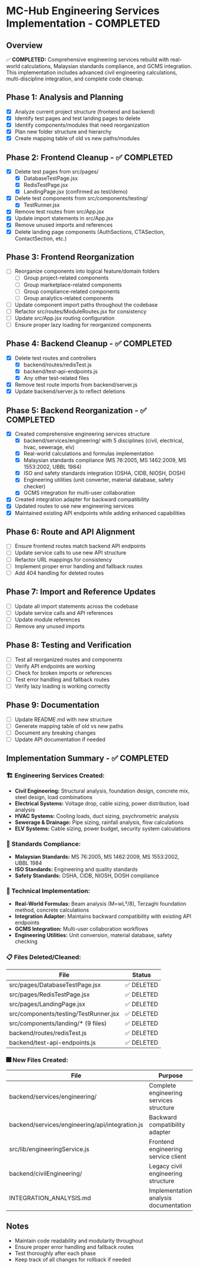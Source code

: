 # MC-Hub Engineering Services Implementation - COMPLETED

## Overview
✅ **COMPLETED:** Comprehensive engineering services rebuild with real-world calculations, Malaysian standards compliance, and GCMS integration. This implementation includes advanced civil engineering calculations, multi-discipline integration, and complete code cleanup.

## Phase 1: Analysis and Planning
- [x] Analyze current project structure (frontend and backend)
- [x] Identify test pages and test landing pages to delete
- [x] Identify components/modules that need reorganization
- [x] Plan new folder structure and hierarchy
- [x] Create mapping table of old vs new paths/modules

## Phase 2: Frontend Cleanup - ✅ COMPLETED
- [x] Delete test pages from src/pages/
  - [x] DatabaseTestPage.jsx
  - [x] RedisTestPage.jsx
  - [x] LandingPage.jsx (confirmed as test/demo)
- [x] Delete test components from src/components/testing/
  - [x] TestRunner.jsx
- [x] Remove test routes from src/App.jsx
- [x] Update import statements in src/App.jsx
- [x] Remove unused imports and references
- [x] Delete landing page components (AuthSections, CTASection, ContactSection, etc.)

## Phase 3: Frontend Reorganization
- [ ] Reorganize components into logical feature/domain folders
  - [ ] Group project-related components
  - [ ] Group marketplace-related components
  - [ ] Group compliance-related components
  - [ ] Group analytics-related components
- [ ] Update component import paths throughout the codebase
- [ ] Refactor src/routes/ModuleRoutes.jsx for consistency
- [ ] Update src/App.jsx routing configuration
- [ ] Ensure proper lazy loading for reorganized components

## Phase 4: Backend Cleanup - ✅ COMPLETED
- [x] Delete test routes and controllers
  - [x] backend/routes/redisTest.js
  - [x] backend/test-api-endpoints.js
  - [x] Any other test-related files
- [x] Remove test route imports from backend/server.js
- [x] Update backend/server.js to reflect deletions

## Phase 5: Backend Reorganization - ✅ COMPLETED
- [x] Created comprehensive engineering services structure
  - [x] backend/services/engineering/ with 5 disciplines (civil, electrical, hvac, sewerage, elv)
  - [x] Real-world calculations and formulas implementation
  - [x] Malaysian standards compliance (MS 76:2005, MS 1462:2009, MS 1553:2002, UBBL 1984)
  - [x] ISO and safety standards integration (OSHA, CIDB, NIOSH, DOSH)
  - [x] Engineering utilities (unit converter, material database, safety checker)
  - [x] GCMS integration for multi-user collaboration
- [x] Created integration adapter for backward compatibility
- [x] Updated routes to use new engineering services
- [x] Maintained existing API endpoints while adding enhanced capabilities

## Phase 6: Route and API Alignment
- [ ] Ensure frontend routes match backend API endpoints
- [ ] Update service calls to use new API structure
- [ ] Refactor URL mappings for consistency
- [ ] Implement proper error handling and fallback routes
- [ ] Add 404 handling for deleted routes

## Phase 7: Import and Reference Updates
- [ ] Update all import statements across the codebase
- [ ] Update service calls and API references
- [ ] Update module references
- [ ] Remove any unused imports

## Phase 8: Testing and Verification
- [ ] Test all reorganized routes and components
- [ ] Verify API endpoints are working
- [ ] Check for broken imports or references
- [ ] Test error handling and fallback routes
- [ ] Verify lazy loading is working correctly

## Phase 9: Documentation
- [ ] Update README.md with new structure
- [ ] Generate mapping table of old vs new paths
- [ ] Document any breaking changes
- [ ] Update API documentation if needed

## Implementation Summary - ✅ COMPLETED

### 🏗️ Engineering Services Created:
- **Civil Engineering:** Structural analysis, foundation design, concrete mix, steel design, load combinations
- **Electrical Systems:** Voltage drop, cable sizing, power distribution, load analysis
- **HVAC Systems:** Cooling loads, duct sizing, psychrometric analysis
- **Sewerage & Drainage:** Pipe sizing, rainfall analysis, flow calculations
- **ELV Systems:** Cable sizing, power budget, security system calculations

### 📜 Standards Compliance:
- **Malaysian Standards:** MS 76:2005, MS 1462:2009, MS 1553:2002, UBBL 1984
- **ISO Standards:** Engineering and quality standards
- **Safety Standards:** OSHA, CIDB, NIOSH, DOSH compliance

### 🔧 Technical Implementation:
- **Real-World Formulas:** Beam analysis (M=wL²/8), Terzaghi foundation method, concrete calculations
- **Integration Adapter:** Maintains backward compatibility with existing API endpoints
- **GCMS Integration:** Multi-user collaboration workflows
- **Engineering Utilities:** Unit conversion, material database, safety checking

### 📋 Files Deleted/Cleaned:
| File | Status |
|------|--------|
| src/pages/DatabaseTestPage.jsx | ✅ DELETED |
| src/pages/RedisTestPage.jsx | ✅ DELETED |
| src/pages/LandingPage.jsx | ✅ DELETED |
| src/components/testing/TestRunner.jsx | ✅ DELETED |
| src/components/landing/* (9 files) | ✅ DELETED |
| backend/routes/redisTest.js | ✅ DELETED |
| backend/test-api-endpoints.js | ✅ DELETED |

### 🎆 New Files Created:
| File | Purpose |
|------|--------|
| backend/services/engineering/ | Complete engineering services structure |
| backend/services/engineering/api/integration.js | Backward compatibility adapter |
| src/lib/engineeringService.js | Frontend engineering service client |
| backend/civilEngineering/ | Legacy civil engineering structure |
| INTEGRATION_ANALYSIS.md | Implementation analysis documentation |

## Notes
- Maintain code readability and modularity throughout
- Ensure proper error handling and fallback routes
- Test thoroughly after each phase
- Keep track of all changes for rollback if needed
